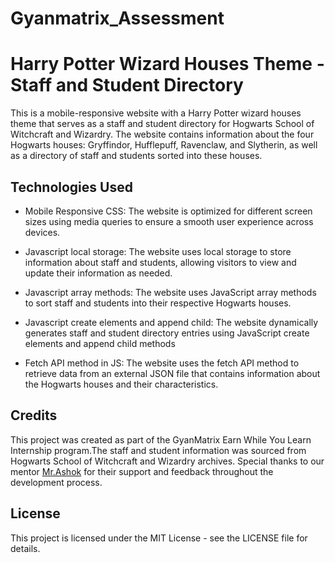 # Gyanmatrix_Assessment
# Harry Potter Wizard Houses Theme - Staff and Student Directory
This is a mobile-responsive website with a Harry Potter wizard houses theme that serves as a staff and student directory for Hogwarts School of Witchcraft and Wizardry. The website contains information about the four Hogwarts houses: Gryffindor, Hufflepuff, Ravenclaw, and Slytherin, as well as a directory of staff and students sorted into these houses.

## Technologies Used
* Mobile Responsive CSS: The website is optimized for different screen sizes using media queries to ensure a smooth user experience across devices.

* Javascript local storage: The website uses local storage to store information about staff and students, allowing visitors to view and update their information as needed.

* Javascript array methods: The website uses JavaScript array methods to sort staff and students into their respective Hogwarts houses.

* Javascript create elements and append child: The website dynamically generates staff and student directory entries using JavaScript create elements and append child methods

* Fetch API method in JS: The website uses the fetch API method to retrieve data from an external JSON file that contains information about the Hogwarts houses and their characteristics.

## Credits
This project was created as part of the GyanMatrix Earn While You Learn Internship program.The staff and student information was sourced from Hogwarts School of Witchcraft and Wizardry archives. Special thanks to our mentor [Mr.Ashok](https://github.com/a8hok/) for their support and feedback throughout the development process.

## License
This project is licensed under the MIT License - see the LICENSE file for details.

